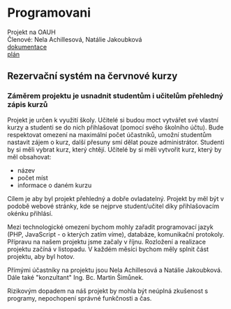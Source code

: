 # Programovani
 Projekt na OAUH <br>
Členové: Nela Achillesová, Natálie Jakoubková <br>
[dokumentace](/doc) <br>
[plán](/plan/plan.md) <br>
## Rezervační systém na červnové kurzy
### Záměrem projektu je usnadnit studentům i učitelům přehledný zápis kurzů

Projekt je určen k využití školy. Učitelé si budou moct vytvářet své vlastní kurzy a studenti se do nich přihlašovat (pomocí svého školního účtu). Bude respektovat omezení na maximální počet účastníků, umožní studentům nastavit zájem o kurz, další přesuny smí dělat pouze administrátor.
Studenti by si měli vybrat kurz, který chtějí. Učitelé by si měli vytvořit kurz, který by měl obsahovat:
* název
* počet míst
* informace o daném kurzu

Cílem je aby byl projekt přehledný a dobře ovladatelný. Projekt by měl být v podobě webové stránky, kde se nejprve student/učitel díky přihlašovacím okénku přihlásí.

Mezi technologické omezení bychom mohly zařadit programovací jazyk (PHP, JavaScript - o kterých zatím víme), databáze, komunikační protokoly.
Přípravu na našem projektu jsme začaly v říjnu. Rozložení a realizace projektu začíná v listopadu. V každém měsíci bychom měly splnit část projektu, aby byl hotov.

Přímými účastníky na projektu jsou Nela Achillesová a Natálie Jakoubková. Dále také "konzultant" Ing. Bc. Martin Šimůnek.

Rizikovým dopadem na náš projekt by mohla být neúplná zkušenost s programy, nepochopení správné funkčnosti a čas.
